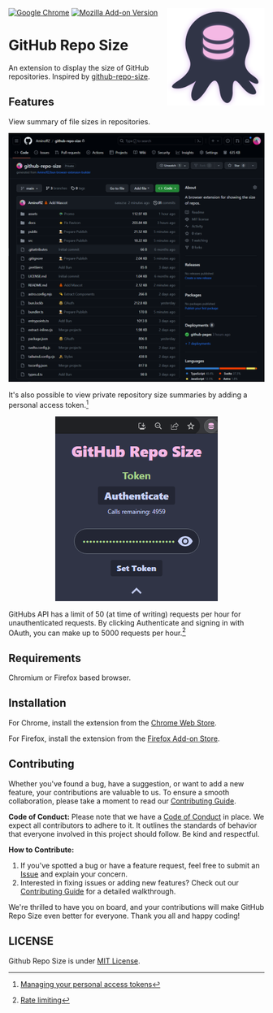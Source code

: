 [![Google Chrome](https://img.shields.io/chrome-web-store/v/jpdmfnflpdgefbfkafcikmhipofhanfl?label=Get%20GRS%20for%20Chrome&logo=Google%20Chrome)](https://chrome.google.com/webstore/detail/github-repo-size/jpdmfnflpdgefbfkafcikmhipofhanfl)
[![Mozilla Add-on Version](https://img.shields.io/amo/v/github-repo-size-extension?label=Get%20GRS%20for%20Firefox&logo=Firefox)](https://addons.mozilla.org/en-US/firefox/addon/github-repo-size-extension/)
<img src="https://raw.githubusercontent.com/AminoffZ/github-repo-size/main/assets/github-repo-size-icon256.png" align="right"  />

# GitHub Repo Size

An extension to display the size of GitHub repositories.
Inspired by [github-repo-size](https://github.com/harshjv/github-repo-size).

## Features

View summary of file sizes in repositories.

<div align="center">
<img src="https://raw.githubusercontent.com/AminoffZ/github-repo-size/main/assets/github-repo-size-screenshot.png" />
</div>

It's also possible to view private repository size summaries by adding a personal access token.[^1]

<div align="center">
<img src="https://raw.githubusercontent.com/AminoffZ/github-repo-size/main/assets/github-repo-size-popup.png" />
</div>

GitHubs API has a limit of 50 (at time of writing) requests per hour for unauthenticated requests. By clicking Authenticate and signing in with OAuth, you can make up to 5000 requests per hour.[^2]

[^1]: [Managing your personal access tokens](https://docs.github.com/en/authentication/keeping-your-account-and-data-secure/managing-your-personal-access-tokens)

[^2]: [Rate limiting](https://docs.github.com/en/rest/overview/resources-in-the-rest-api?apiVersion=2022-11-28#rate-limits)

## Requirements

Chromium or Firefox based browser.

## Installation

For Chrome, install the extension from the [Chrome Web Store](https://chrome.google.com/webstore/detail/github-repo-size/jpdmfnflpdgefbfkafcikmhipofhanfl).

For Firefox, install the extension from the [Firefox Add-on Store](https://addons.mozilla.org/en-US/firefox/addon/github-repo-size-extension/).

## Contributing

Whether you've found a bug, have a suggestion, or want to add a new feature, your contributions are valuable to us. To ensure a smooth collaboration, please take a moment to read our [Contributing Guide](https://github.com/AminoffZ/github-repo-size/blob/main/CONTRIBUTING.md).

**Code of Conduct:**
Please note that we have a [Code of Conduct](https://github.com/AminoffZ/github-repo-size/blob/main/CODE_OF_CONDUCT.md) in place. We expect all contributors to adhere to it. It outlines the standards of behavior that everyone involved in this project should follow. Be kind and respectful.

**How to Contribute:**

1. If you've spotted a bug or have a feature request, feel free to submit an [Issue](https://github.com/AminoffZ/github-repo-size/issues) and explain your concern.
2. Interested in fixing issues or adding new features? Check out our [Contributing Guide](https://github.com/AminoffZ/github-repo-size/blob/main/CONTRIBUTING.md) for a detailed walkthrough.

We're thrilled to have you on board, and your contributions will make GitHub Repo Size even better for everyone.
Thank you all and happy coding!

## LICENSE

Github Repo Size is under [MIT License](https://github.com/AminoffZ/github-repo-size/blob/main/LICENSE).
